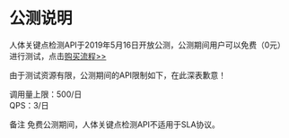 # 公测说明

人体关键点检测API于2019年5月16日开放公测，公测期间用户可以免费（0元）进行测试，点击[购买流程>>](../Pricing/Purchase-Process.md)

由于测试资源有限，公测期间的API限制如下，在此深表歉意！

调用量上限：500/日  
QPS：3/日

备注
免费公测期间，人体关键点检测API不适用于SLA协议。


